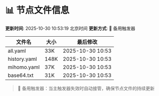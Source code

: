 # 📊 节点文件信息

**更新时间**: 2025-10-30 10:53:19 北京时间
**更新方式**: 🔄 备用触发器

| 文件名 | 大小 | 最后修改 |
|--------|------|----------|
| all.yaml | 33K | 2025-10-30 10:53 |
| history.yaml | 148K | 2025-10-30 10:53 |
| mihomo.yaml | 37K | 2025-10-30 10:53 |
| base64.txt | 31K | 2025-10-30 10:53 |

> 🔄 备用触发器：当主触发器失效时自动接管，确保节点文件的持续更新
